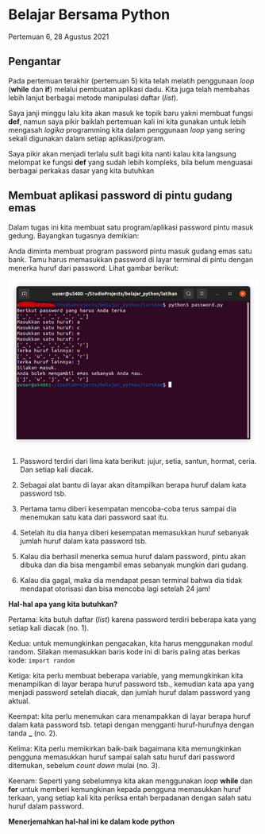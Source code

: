 # Belajar Bersama Python

Pertemuan 6, 28 Agustus 2021


## Pengantar

Pada pertemuan terakhir (pertemuan 5) kita telah melatih penggunaan *loop* (**while** dan **if**) melalui pembuatan aplikasi dadu. Kita juga telah membahas lebih lanjut berbagai metode manipulasi daftar (*list*).

Saya janji minggu lalu kita akan masuk ke topik baru yakni membuat fungsi **def**, namun saya pikir baiklah pertemuan kali ini kita gunakan untuk lebih mengasah *logika* programming kita dalam penggunaan *loop* yang sering sekali digunakan dalam setiap aplikasi/program.

Saya pikir akan menjadi terlalu sulit bagi kita nanti kalau kita langsung melompat ke fungsi **def** yang sudah lebih kompleks, bila belum menguasai berbagai perkakas dasar yang kita butuhkan


## Membuat aplikasi password di pintu gudang emas

Dalam tugas ini kita membuat satu program/aplikasi password pintu masuk gedung. Bayangkan tugasnya demikian:

Anda diminta membuat program password pintu masuk gudang emas satu bank. Tamu harus memasukkan password di layar terminal di pintu dengan menerka huruf dari password. Lihat gambar berikut:

![Program Password Pintu](./latihan/password.jpg?raw=true)

1. Password terdiri dari lima kata berikut: jujur, setia, santun, hormat, ceria. Dan setiap kali diacak.

2. Sebagai alat bantu di layar akan ditampilkan berapa huruf dalam kata password tsb.

3. Pertama tamu diberi kesempatan mencoba-coba terus sampai dia menemukan satu kata dari password saat itu.

4. Setelah itu dia hanya diberi kesempatan memasukkan huruf sebanyak jumlah huruf dalam kata password tsb.

5. Kalau dia berhasil menerka semua huruf dalam password, pintu akan dibuka dan dia bisa mengambil emas sebanyak mungkin dari gudang.

6. Kalau dia gagal, maka dia mendapat pesan terminal bahwa dia tidak mendapat otorisasi dan bisa mencoba lagi setelah 24 jam!


**Hal-hal apa yang kita butuhkan?**

Pertama: kita butuh daftar (*list*) karena password terdiri beberapa kata yang setiap kali diacak (no. 1).

Kedua: untuk memungkinkan pengacakan, kita harus menggunakan modul random. Silakan memasukkan baris kode ini di baris paling atas berkas kode: `import random`

Ketiga: kita perlu membuat beberapa variable, yang memungkinkan kita menampilkan di layar berapa huruf password tsb., kemudian kata apa yang menjadi password setelah diacak, dan jumlah huruf dalam password yang aktual.

Keempat: kita perlu menemukan cara menampakkan di layar berapa huruf dalam kata password tsb. tetapi dengan mengganti huruf-hurufnya dengan tanda **_** (no. 2).

Kelima: Kita perlu memikirkan baik-baik bagaimana kita memungkinkan pengguna memasukkan huruf sampai salah satu huruf dari password ditemukan, sebelum *count down* mulai (no. 3).

Keenam: Seperti yang sebelumnya kita akan menggunakan *loop* **while** dan **for** untuk memberi kemungkinan kepada pengguna memasukkan huruf terkaan, yang setiap kali kita periksa entah berpadanan dengan salah satu huruf dalam password.


**Menerjemahkan hal-hal ini ke dalam kode python**


